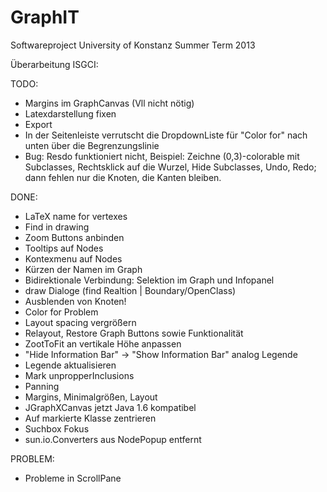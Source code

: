 GraphIT
=======

Softwareproject University of Konstanz Summer Term 2013

Überarbeitung ISGCI:

TODO:
   - Margins im GraphCanvas (Vll nicht nötig)
   - Latexdarstellung fixen
   - Export
   - In der Seitenleiste verrutscht die DropdownListe für "Color for" nach unten über die Begrenzungslinie
   - Bug: Resdo funktioniert nicht, Beispiel: Zeichne (0,3)-colorable mit Subclasses, Rechtsklick auf die Wurzel, Hide Subclasses, Undo, Redo; dann fehlen nur die Knoten, die Kanten bleiben.
   
DONE:
   - LaTeX name for vertexes
   - Find in drawing
   - Zoom Buttons anbinden
   - Tooltips auf Nodes
   - Kontexmenu auf Nodes
   - Kürzen der Namen im Graph
   - Bidirektionale Verbindung: Selektion im Graph und Infopanel
   - draw Dialoge (find Realtion | Boundary/OpenClass)
   - Ausblenden von Knoten!
   - Color for Problem
   - Layout spacing vergrößern
   - Relayout, Restore Graph Buttons sowie Funktionalität
   - ZootToFit an vertikale Höhe anpassen
   - "Hide Information Bar" -> "Show Information Bar" analog Legende
   - Legende aktualisieren
   - Mark unpropperInclusions
   - Panning
   - Margins, Minimalgrößen, Layout
   - JGraphXCanvas jetzt Java 1.6 kompatibel
   - Auf markierte Klasse zentrieren
   - Suchbox Fokus
   - sun.io.Converters aus NodePopup entfernt
   
PROBLEM:
   - Probleme in ScrollPane

